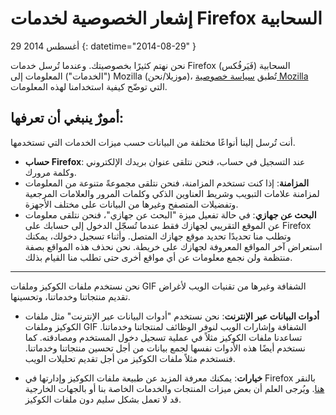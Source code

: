 # إشعار الخصوصية لخدمات Firefox السحابية

29 أغسطس 2014
{: datetime="2014-08-29" }

نحن نهتم كثيرًا بخصوصيتك. وعندما تُرسل خدمات Firefox (فَيَرفُكس)‎ السحابية ("الخدمات") المعلومات إلى Mozilla (موزيلا/نحن)‎، تُطبق [سياسة خصوصية Mozilla‏](https://www.mozilla.org/privacy/) التي توضّح كيفية استخدامنا لهذه المعلومات.

## أمورٌ ينبغي أن تعرفها:

أنت تُرسل إلينا أنواعًا مختلفة من البيانات حسب ميزات الخدمات التي تستخدمها.

* **حساب Firefox**: عند التسجيل في حساب، فنحن نتلقى عنوان بريدك الإلكتروني وكلمة مرورك.
* **المزامنة**: إذا كنت تستخدم المزامنة، فنحن نتلقى مجموعةً متنوعة من المعلومات لمزامنة علامات التبويب وشريط العناوين الذكي وكلمات المرور والعلامات المرجعية وتفضيلات المتصفح وغيرها من البيانات على مختلف الأجهزة.
* **البحث عن جهازي**: في حالة تفعيل ميزة "البحث عن جهازي"، فنحن نتلقى معلومات عن الموقع التقريبي لجهازك فقط عندما تُسجّل الدخول إلى حسابك على Firefox وتطلب منا تحديدًا تحديد موقع جهازك المتصل.  وأثناء تسجيل دخولك، يمكنك استعراض آخر المواقع المعروفة لجهازك على خريطة.  نحن نحذف هذه المواقع بصفة منتظمة ولن نجمع معلومات عن أي مواقع أخرى حتى تطلب منا القيام بذلك.

---------------------------------------

نحن نستخدم ملفات الكوكيز وملفات GIF الشفافة وغيرها من تقنيات الويب لأغراض تقديم منتجاتنا وخدماتنا، وتحسينها.

* **أدوات البيانات عبر الإنترنت**: نحن نستخدم "أدوات البيانات عبر الإنترنت" مثل ملفات الكوكيز وملفات GIF الشفافة وإشارات الويب لنوفر الوظائف لمنتجاتنا وخدماتنا. تساعدنا ملفات الكوكيز مثلاً في عملية تسجيل دخول المستخدم ومصادقته. كما نستخدم أيضًا هذه الأدوات نفسها لجمع بيانات من أجل تحسين منتجاتنا وخدماتنا. فنستخدم مثلاً ملفات الكوكيز من أجل تقديم تحليلات الويب.

* **خيارات**: يمكنك معرفة المزيد عن طبيعة ملفات الكوكيز وإدارتها في Firefox بالنقر ‎[هنا](https://support.mozilla.org/kb/cookies-information-websites-store-on-your-computer). ويُرجى العلم أن بعض ميزات المنتجات والخدمات الخاصة بنا أو بالجهات الخارجية قد لا تعمل بشكل سليم دون ملفات الكوكيز.


